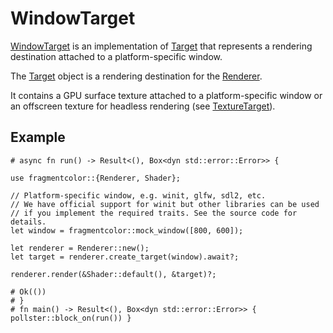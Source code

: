 # WindowTarget

[WindowTarget](https://fragmentcolor.org/api/targets/windowtarget) is an implementation of [Target](https://fragmentcolor.org/api/core/target) that represents a rendering destination attached to a platform-specific window.

The [Target](https://fragmentcolor.org/api/core/target) object is a rendering destination for the [Renderer](https://fragmentcolor.org/api/core/renderer).

It contains a GPU surface texture attached to a platform-specific window or an offscreen texture for headless rendering (see [TextureTarget](https://fragmentcolor.org/api/targets/texturetarget)).

## Example

```no-run
# async fn run() -> Result<(), Box<dyn std::error::Error>> {

use fragmentcolor::{Renderer, Shader};

// Platform-specific window, e.g. winit, glfw, sdl2, etc.
// We have official support for winit but other libraries can be used
// if you implement the required traits. See the source code for details.
let window = fragmentcolor::mock_window([800, 600]);

let renderer = Renderer::new();
let target = renderer.create_target(window).await?;

renderer.render(&Shader::default(), &target)?;

# Ok(())
# }
# fn main() -> Result<(), Box<dyn std::error::Error>> { pollster::block_on(run()) }
```
